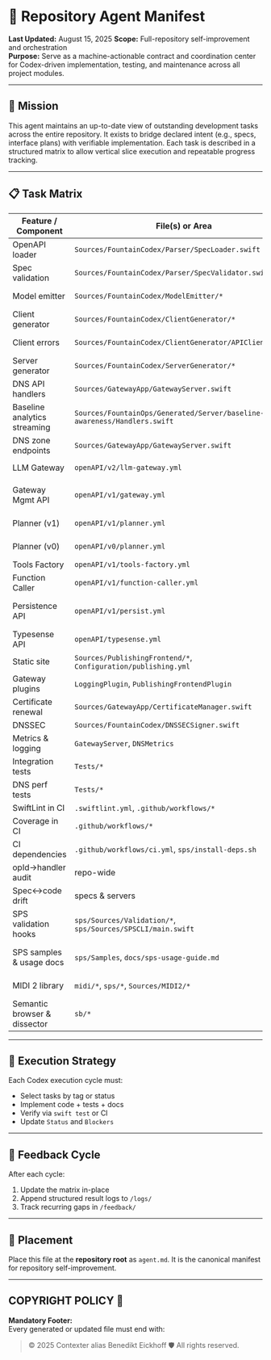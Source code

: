 # 🧠 Repository Agent Manifest

**Last Updated:** August 15, 2025
**Scope:** Full-repository self-improvement and orchestration  
**Purpose:** Serve as a machine-actionable contract and coordination center for Codex-driven implementation, testing, and maintenance across all project modules.

---

## 🎯 Mission

This agent maintains an up-to-date view of outstanding development tasks across the entire repository. It exists to bridge declared intent (e.g., specs, interface plans) with verifiable implementation. Each task is described in a structured matrix to allow vertical slice execution and repeatable progress tracking.

---

## 📋 Task Matrix

| Feature / Component | File(s) or Area | Action | Status | Blockers | Tags |
|---|---|---|---|---|---|
| OpenAPI loader | `Sources/FountainCodex/Parser/SpecLoader.swift` | Maintain JSON/YAML load + normalization | ✅ | — | parser |
| Spec validation | `Sources/FountainCodex/Parser/SpecValidator.swift` | Keep unique ids & params checks | ✅ | — | parser |
| Model emitter | `Sources/FountainCodex/ModelEmitter/*` | Generate Swift models from schemas | ✅ | — | generator |
| Client generator | `Sources/FountainCodex/ClientGenerator/*` | Emit type-safe requests & client | ✅ | — | generator, cli |
| Client errors | `Sources/FountainCodex/ClientGenerator/APIClient.swift` | Add non-200 error decoding | ✅ | — | client, generator |
| Server generator | `Sources/FountainCodex/ServerGenerator/*` | Emit router/types/handler **stubs** | ✅ | — | generator, server |
| DNS API handlers | `Sources/GatewayApp/GatewayServer.swift` | Keep CRUD for zones/records | ✅ | — | server, dns |
| Baseline analytics streaming | `Sources/FountainOps/Generated/Server/baseline-awareness/Handlers.swift` | Implement `streamHistoryAnalytics` handler | ✅ | — | server |
| DNS zone endpoints | `Sources/GatewayApp/GatewayServer.swift` | Add `createZone`, `deleteZone`, `listRecords` handlers | ✅ | — | server, dns |
| LLM Gateway | `openAPI/v2/llm-gateway.yml` | Implement `metrics_metrics_get`, `chatWithObjective` | ✅ | — | server, llm |
| Gateway Mgmt API | `openAPI/v1/gateway.yml` | Implement health/metrics/auth/cert/routes ops | ✅ | — | server |
| Planner (v1) | `openAPI/v1/planner.yml` | Implement planner ops (reason/execute/list/etc.) | ✅ | — | server, planner |
| Planner (v0) | `openAPI/v0/planner.yml` | Deprecate or alias to v1 | ✅ | — | docs, planner |
| Tools Factory | `openAPI/v1/tools-factory.yml` | Implement list/register ops | ✅ | — | server |
| Function Caller | `openAPI/v1/function-caller.yml` | Implement list/get/invoke/metrics | ✅ | — | server |
| Persistence API | `openAPI/v1/persist.yml` | Implement corpus/baseline/function/reflection ops | ✅ | — | server, storage |
| Typesense API | `openAPI/typesense.yml` | Decide proxy vs native subset | ✅ | — | server, design |
| Static site | `Sources/PublishingFrontend/*`, `Configuration/publishing.yml` | Serve docs/static; keep defaults | ✅ | — | server, docs |
| Gateway plugins | `LoggingPlugin`, `PublishingFrontendPlugin` | Keep logging & HTML fallback | ✅ | — | server |
| Certificate renewal | `Sources/GatewayApp/CertificateManager.swift` | Schedule/trigger renewal | ✅ | — | ops, tls |
| DNSSEC | `Sources/FountainCodex/DNSSECSigner.swift` | Integrate signer into engine | ✅ | — | security, dns |
| Metrics & logging | `GatewayServer`, `DNSMetrics` | Expose Prometheus-style metrics | ✅ | — | observability |
| Integration tests | `Tests/*` | E2E tests for generated servers | ✅ | — | test |
| DNS perf tests | `Tests/*` | UDP/TCP load & concurrency tests | ✅ | — | test, dns |
| SwiftLint in CI | `.swiftlint.yml`, `.github/workflows/*` | Add lint job to Actions | ✅ | — | ci, lint |
| Coverage in CI | `.github/workflows/*` | Publish coverage artifacts/badge | ✅ | — | ci, test |
| CI dependencies | `.github/workflows/ci.yml`, `sps/install-deps.sh` | Ensure coverage tools & SPS deps installed | ✅ | — | ci, sps |
| opId→handler audit | repo-wide | Script to diff specs vs code | ✅ | — | tooling, docs |
| Spec↔code drift | specs & servers | Track/close gaps per service | ✅ | — | process |
| SPS validation hooks | `sps/Sources/Validation/*`, `sps/Sources/SPSCLI/main.swift` | Add coverage + reserved-bit checks | ✅ | — | sps |
| SPS samples & usage docs | `sps/Samples`, `docs/sps-usage-guide.md` | Provide annotated sample PDFs and usage guide with page-range queries & validation hooks | ✅ | — | docs, sps |
| MIDI 2 library | `midi/*`, `sps/*`, `Sources/MIDI2/*` | Parse MIDI 2 spec via SPS and expose Swift Package module | ✅ | — | midi, sps, spm |
| Semantic browser & dissector | `sb/*` | Implement Dissector with basic segmentation and entity extraction | 🚧 | — | sb, cli, cdp, typesense, semantics |


---

## 🧪 Execution Strategy

Each Codex execution cycle must:
- Select tasks by tag or status  
- Implement code + tests + docs  
- Verify via `swift test` or CI  
- Update `Status` and `Blockers`

---

## 🔁 Feedback Cycle

After each cycle:
1. Update the matrix in-place  
2. Append structured result logs to `/logs/`  
3. Track recurring gaps in `/feedback/`

---

## 📁 Placement

Place this file at the **repository root** as `agent.md`. It is the canonical manifest for repository self-improvement.

---

## COPYRIGHT POLICY 🔐

**Mandatory Footer:**  
Every generated or updated file must end with:

> © 2025 Contexter alias Benedikt Eickhoff 🛡️ All rights reserved.
